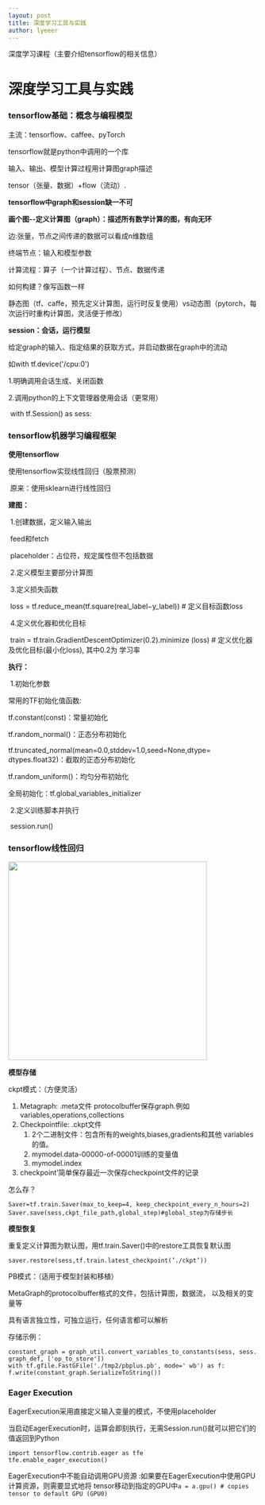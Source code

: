 ```yaml
---
layout: post
title: 深度学习工具与实践
author: lyeeer
---
```


深度学习课程（主要介绍tensorflow的相关信息）

# 深度学习工具与实践



### tensorflow基础：概念与编程模型

主流：tensorflow、caffee、pyTorch

tensorflow就是python中调用的一个库

输入、输出、模型计算过程用计算图graph描述

tensor（张量、数据）+flow（流动）.

**tensorflow中graph和session缺一不可**

**画个图--定义计算图（graph）：描述所有数学计算的图，有向无环**

边:张量，节点之间传递的数据可以看成n维数组

终端节点：输入和模型参数

计算流程：算子（一个计算过程）、节点、数据传递

如何构建？像写函数一样

静态图（tf、caffe，预先定义计算图，运行时反复使用）vs动态图（pytorch，每次运行时重构计算图，灵活便于修改）

**session：会话，运行模型**

给定graph的输入、指定结果的获取方式，并启动数据在graph中的流动

如with tf.device('/cpu:0')

1.明确调用会话生成、关闭函数

2.调用python的上下文管理器使用会话（更常用）

​	with tf.Session() as sess:

### tensorflow机器学习编程框架

**使用tensorflow**

使用tensorflow实现线性回归（股票预测）

​	原来：使用sklearn进行线性回归

**建图：**

​	1.创建数据，定义输入输出

​			feed和fetch

​			placeholder：占位符，规定属性但不包括数据			

​	2.定义模型主要部分计算图

​	3.定义损失函数

​		loss = tf.reduce_mean(tf.square(real_label−y_label)) # 定义目标函数loss

​	4.定义优化器和优化目标

​		train = tf.train.GradientDescentOptimizer(0.2).minimize (loss) # 定义优化器及优化目标(最小化loss), 其中0.2为 学习率

**执行：**

​	1.初始化参数

常用的TF初始化值函数: 

tf.constant(const)：常量初始化 

tf.random_normal()：正态分布初始化 

tf.truncated_normal(mean=0.0,stddev=1.0,seed=None,dtype= dtypes.float32)：截取的正态分布初始化 

tf.random_uniform()：均匀分布初始化

全局初始化：tf.global_variables_initializer 

​	2.定义训练脚本并执行

​		session.run()



### tensorflow线性回归

<img src="{{ site.baseurl }}/images/0429-001.png" style="width: 400px;"/>

**模型存储**

ckpt模式：（方便灵活）

1. Metagraph: .meta文件 protocolbuffer保存graph.例如variables,operations,collections
2. Checkpointfile: .ckpt文件 
   1. 2个二进制文件：包含所有的weights,biases,gradients和其他 variables的值。 
   2. mymodel.data-00000-of-00001训练的变量值 
   3. mymodel.index 
3. checkpoint’简单保存最近一次保存checkpoint文件的记录

怎么存？

```
Saver=tf.train.Saver(max_to_keep=4, keep_checkpoint_every_n_hours=2) Saver.save(sess,ckpt_file_path,global_step)#global_step为存储步长
```

**模型恢复**

重复定义计算图为默认图，用tf.train.Saver()中的restore工具恢复默认图 

`saver.restore(sess,tf.train.latest_checkpoint(’./ckpt’))`

PB模式：（适用于模型封装和移植）

MetaGraph的protocolbuffer格式的文件，包括计算图，数据流， 以及相关的变量等

具有语言独立性，可独立运行，任何语言都可以解析 

存储示例：

```
constant_graph = graph_util.convert_variables_to_constants(sess, sess. 			graph_def, ['op_to_store']) 
with tf.gfile.FastGFile('./tmp2/pbplus.pb', mode=' wb') as f: 						f.write(constant_graph.SerializeToString())
```

### Eager Execution

EagerExecution采用直接定义输入变量的模式，不使用placeholder 

当启动EagerExecution时，运算会即刻执行，无需Session.run()就可以把它们的值返回到Python

```
import tensorflow.contrib.eager as tfe
tfe.enable_eager_execution()
```

EagerExecution中不能自动调用GPU资源 :如果要在EagerExecution中使用GPU计算资源，则需要显式地将 tensor移动到指定的GPU中`a = a.gpu() # copies tensor to default GPU (GPU0)` 

